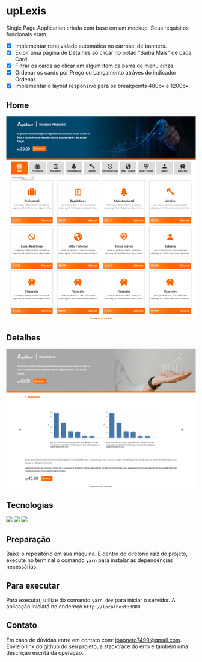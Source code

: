 # upLexis
Single Page Application criada com base em um mockup. 
Seus requisitos funcionais eram:

- [x] Implementar rotatividade automática no carrosel de banners.
- [x] Exibir uma página de Detalhes ao clicar no botão "Saiba Mais" de cada Card.
- [x] Filtrar os cards ao clicar em algum item da barra de menu cinza.
- [x] Ordenar os cards por Preço ou Lançamento atráves do indicador Ordenar.
- [x] Implementar o layout responsivo para os breakpoints 480px e 1200px.

## Home
<img src="https://github.com/JoaoNeto99/upLexis/blob/master/src/img/home.png">

## Detalhes
<img src="https://github.com/JoaoNeto99/upLexis/blob/master/src/img/detalhes.png">


## Tecnologias

<span><img src="https://img.shields.io/static/v1?label=Tech&message=React&color=61DAFB&style=for-the-badge&logo=React"/>
<span><img src="https://img.shields.io/static/v1?label=Lang&message=JavaScript&color=007396&style=for-the-badge&logo=JavaScript"/> </span>
<span><img src="https://img.shields.io/static/v1?label=style&message=Sass&color=CC6699&style=for-the-badge&logo=Sass"/></span>

## Preparação
Baixe o repositório em sua máquina. E dentro do diretório raiz do projeto, execute no terminal o comando ```yarn``` para instalar as dependências necessárias.


## Para executar
Para executar, utilize do comando ```yarn dev``` para iniciar o servidor. A aplicação iniciará no endereço ```http://localhost:3000```.
  
## Contato
Em caso de dúvidas entre em contato com: joaoneto7499@gmail.com. Envie o link do github do seu projeto, a stacktrace do erro e também uma descrição escrita da operação.
